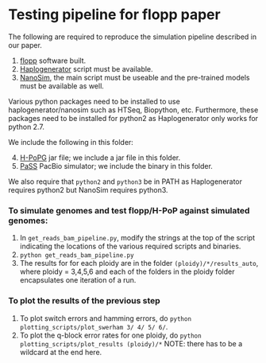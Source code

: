 
# Testing pipeline for flopp paper

The following are required to reproduce the simulation pipeline described in our paper. 

1. [flopp](https://github.com/bluenote-1577/flopp) software built.
2. [Haplogenerator](https://github.com/EhsanMotazedi/Haplosim) script must be available. 
3. [NanoSim](https://github.com/bcgsc/NanoSim), the main script must be useable and the pre-trained models must be available as well.

Various python packages need to be installed to use haplogenerator/nanosim such as HTSeq, Biopython, etc. Furthermore, these packages need to be installed for python2 as Haplogenerator only works for python 2.7. 

We include the following in this folder:

4. [H-PoPG](https://github.com/MinzhuXie/H-PoPG) jar file; we include a jar file in this folder. 
5. [PaSS](http://cgm.sjtu.edu.cn/PaSS/) PacBio simulator; we include the binary in this folder. 

We also require that ``python2`` and ``python3`` be in PATH as Haplogenerator requires python2 but NanoSim requires python3. 

### To simulate genomes and test flopp/H-PoP against simulated genomes:
1. In ``get_reads_bam_pipeline.py``, modify the strings at the top of the script indicating the locations of the various required scripts and binaries. 
2. ``python get_reads_bam_pipeline.py``
3. The results for for each ploidy are in the folder ``(ploidy)/*/results_auto``, where ploidy = 3,4,5,6 and each of the folders in the ploidy folder encapsulates one iteration of a run.

### To plot the results of the previous step
1. To plot switch errors and hamming errors, do ``python plotting_scripts/plot_swerham 3/ 4/ 5/ 6/``. 
2. To plot the q-block error rates for one ploidy, do ``python plotting_scripts/plot_results (ploidy)/*`` NOTE: there has to be a wildcard at the end here.

